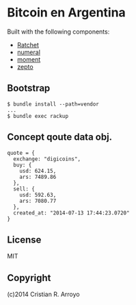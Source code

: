 # Bitcoin en Argentina

Built with the following components:

* [Ratchet][rtch]
* [numeral][nume]
* [moment][mome]
* [zepto][zpto]

## Bootstrap

    $ bundle install --path=vendor
    ...
    $ bundle exec rackup

## Concept qoute data obj.

    quote = {
      exchange: "digicoins",
      buy: {
        usd: 624.15,
        ars: 7489.86
      },
      sell: {
        usd: 592.63,
        ars: 7080.77
      },
      created_at: "2014-07-13 17:44:23.0720"
    }

## License

MIT

## Copyright

(c)2014 Cristian R. Arroyo

[rtch]: http://goratchet.com
[nume]: http://numeraljs.com
[mome]: http://momentjs.com/
[zpto]: http://zeptojs.com/
